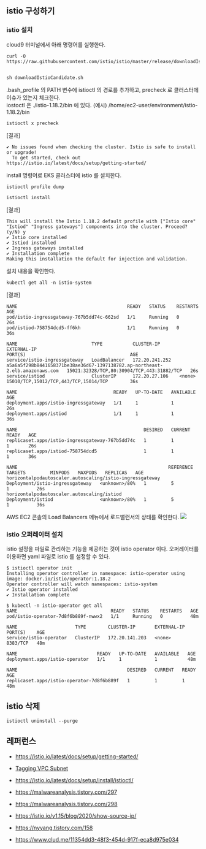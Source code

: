 ## istio 구성하기 ##

### istio 설치 ###
cloud9 터미널에서 아래 명령어를 실행한다.

```
curl -O https://raw.githubusercontent.com/istio/istio/master/release/downloadIstioCandidate.sh ​

sh downloadIstioCandidate.sh
```

.bash_profile 의 PATH 변수에 istioctl 의 경로를 추가하고, precheck 로 클러스터에 이슈가 있는지 체크한다.  
iostoctl 은 ./istio-1.18.2/bin 에 있다. (예시) /home/ec2-user/environment/istio-1.18.2/bin
```
istioctl x precheck
```
[결과]
```
✔ No issues found when checking the cluster. Istio is safe to install or upgrade!
  To get started, check out https://istio.io/latest/docs/setup/getting-started/
```

install 명령어로 EKS 클러스터에 istio 를 설치한다. 
```
istioctl profile dump

istioctl install
```

[결과]
```
This will install the Istio 1.18.2 default profile with ["Istio core" "Istiod" "Ingress gateways"] components into the cluster. Proceed? (y/N) y
✔ Istio core installed                                                                                         
✔ Istiod installed                                                                                             
✔ Ingress gateways installed                                                                                   
✔ Installation complete                                                                                        Making this installation the default for injection and validation.
```

설치 내용을 확인한다. 
```
kubectl get all -n istio-system
```

[결과]
```
NAME                                        READY   STATUS    RESTARTS   AGE
pod/istio-ingressgateway-767b5dd74c-662sd   1/1     Running   0          26s
pod/istiod-758754dcd5-ff6kh                 1/1     Running   0          36s

NAME                           TYPE           CLUSTER-IP       EXTERNAL-IP                                                                    PORT(S)                                      AGE
service/istio-ingressgateway   LoadBalancer   172.20.241.252   a5a6a5f298b8441658371be38ae36d67-1397138782.ap-northeast-2.elb.amazonaws.com   15021:32328/TCP,80:30904/TCP,443:31882/TCP   26s
service/istiod                 ClusterIP      172.20.27.106    <none>                                                                         15010/TCP,15012/TCP,443/TCP,15014/TCP        36s

NAME                                   READY   UP-TO-DATE   AVAILABLE   AGE
deployment.apps/istio-ingressgateway   1/1     1            1           26s
deployment.apps/istiod                 1/1     1            1           36s

NAME                                              DESIRED   CURRENT   READY   AGE
replicaset.apps/istio-ingressgateway-767b5dd74c   1         1         1       26s
replicaset.apps/istiod-758754dcd5                 1         1         1       36s

NAME                                                       REFERENCE                         TARGETS         MINPODS   MAXPODS   REPLICAS   AGE
horizontalpodautoscaler.autoscaling/istio-ingressgateway   Deployment/istio-ingressgateway   <unknown>/80%   1         5         1          26s
horizontalpodautoscaler.autoscaling/istiod                 Deployment/istiod                 <unknown>/80%   1         5         1          36s
```

AWS EC2 콘솔의 Load Balancers 메뉴에서 로드밸런서의 상태를 확인한다. 
![](https://github.com/gnosia93/eks-on-aws/blob/main/images/istio-ingressgw.png)


### istio 오퍼레이터 설치 ###
istio 설정을 파일로 관리하는 기능을 제공하는 것이 istio operator 이다. 오퍼레이터를 이용하면 yaml 파일로 istio 를 설정할 수 있다.   

```
$ istioctl operator init
Installing operator controller in namespace: istio-operator using image: docker.io/istio/operator:1.18.2
Operator controller will watch namespaces: istio-system
✔ Istio operator installed                                                                                                                                      
✔ Installation complete
```

```
$ kubectl -n istio-operator get all
NAME                                  READY   STATUS    RESTARTS   AGE
pod/istio-operator-7d8f6b889f-nwwx2   1/1     Running   0          48m

NAME                     TYPE        CLUSTER-IP       EXTERNAL-IP   PORT(S)    AGE
service/istio-operator   ClusterIP   172.20.141.203   <none>        8383/TCP   48m

NAME                             READY   UP-TO-DATE   AVAILABLE   AGE
deployment.apps/istio-operator   1/1     1            1           48m

NAME                                        DESIRED   CURRENT   READY   AGE
replicaset.apps/istio-operator-7d8f6b889f   1         1         1       48m
```

## istio 삭제 ##

```
istioctl uninstall --purge
```

## 레퍼런스 ##

* https://istio.io/latest/docs/setup/getting-started/
  
* [Tagging VPC Subnet](https://repost.aws/knowledge-center/eks-vpc-subnet-discovery)
  
* https://istio.io/latest/docs/setup/install/istioctl/
  
* https://malwareanalysis.tistory.com/297

* https://malwareanalysis.tistory.com/298

* https://istio.io/v1.15/blog/2020/show-source-ip/

* https://nyyang.tistory.com/158

* https://www.clud.me/11354dd3-48f3-454d-917f-eca8d975e034
